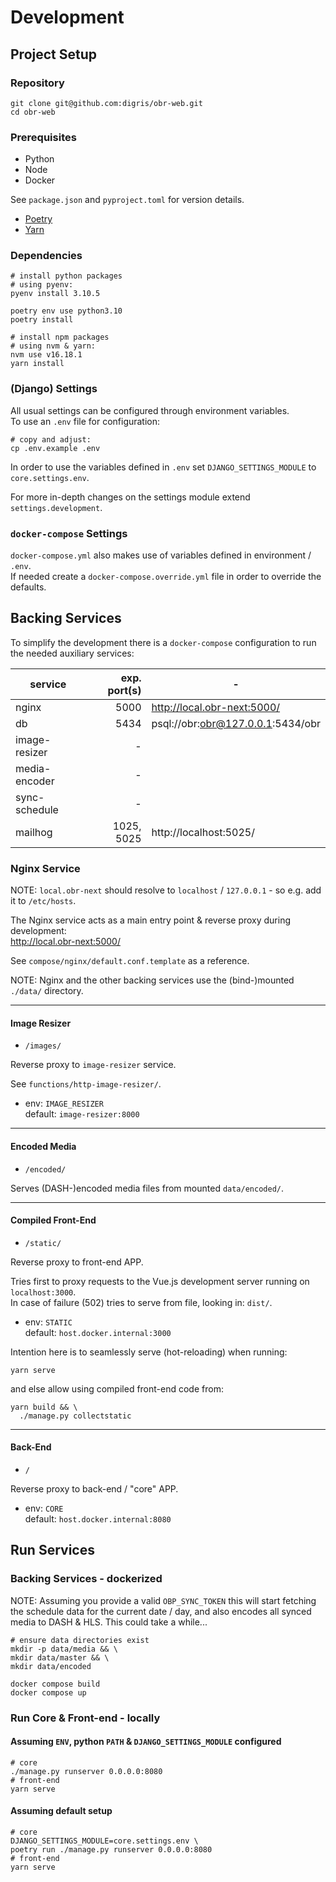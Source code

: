 # Development


## Project Setup

### Repository

```shell
git clone git@github.com:digris/obr-web.git
cd obr-web
```


### Prerequisites

 - Python
 - Node
 - Docker

See `package.json` and `pyproject.toml` for version details.

 - [Poetry](https://python-poetry.org/)
 - [Yarn](https://yarnpkg.com/)


### Dependencies

```shell
# install python packages
# using pyenv:
pyenv install 3.10.5

poetry env use python3.10
poetry install

# install npm packages
# using nvm & yarn:
nvm use v16.18.1
yarn install
```


### (Django) Settings

All usual settings can be configured through environment variables.  
To use an `.env` file for configuration:

```shell
# copy and adjust:
cp .env.example .env
```

In order to use the variables defined in `.env` set `DJANGO_SETTINGS_MODULE` to `core.settings.env`.  

For more in-depth changes on the settings module extend `settings.development`.


### `docker-compose` Settings

`docker-compose.yml` also makes use of variables defined in environment / `.env`.  
If needed create a `docker-compose.override.yml` file in order to override the defaults.


## Backing Services

To simplify the development there is a `docker-compose` configuration to run the needed auxiliary services:

| service        | exp. port(s)   |                                 - |
|----------------|---------------:|-----------------------------------|
| nginx          |           5000 | http://local.obr-next:5000/       |
| db             |           5434 | psql://obr:obr@127.0.0.1:5434/obr |
| image-resizer  |              - |                                   |
| media-encoder  |              - |                                   |
| sync-schedule  |              - |                                   |
| mailhog        |     1025, 5025 | http://localhost:5025/            |


### Nginx Service

NOTE: `local.obr-next` should resolve to `localhost` / `127.0.0.1` - so e.g. add it to `/etc/hosts`.

The Nginx service acts as a main entry point & reverse proxy during development:  
http://local.obr-next:5000/

See `compose/nginx/default.conf.template` as a reference.

NOTE: Nginx and the other backing services use the (bind-)mounted `./data/` directory.

---

#### Image Resizer

 * `/images/`

Reverse proxy to `image-resizer` service.

See `functions/http-image-resizer/`.

 - env:     `IMAGE_RESIZER`  
   default: `image-resizer:8000`
 
---
   
#### Encoded Media

 * `/encoded/`
 
Serves (DASH-)encoded media files from mounted `data/encoded/`.

---

#### Compiled Front-End

 * `/static/`
 
Reverse proxy to front-end APP.

Tries first to proxy requests to the Vue.js development server running
on `localhost:3000`.  
In case of failure (502) tries to serve from file, looking in: `dist/`.

 - env:     `STATIC`  
   default: `host.docker.internal:3000`

Intention here is to seamlessly serve (hot-reloading) when running:  
```shell
yarn serve
``` 
and else allow using compiled front-end code from:  
```shell
yarn build && \
  ./manage.py collectstatic
``` 

---

#### Back-End

 * `/`

Reverse proxy to back-end / "core" APP.

 - env:     `CORE`  
   default: `host.docker.internal:8080`
 


## Run Services

### Backing Services - dockerized

NOTE: Assuming you provide a valid `OBP_SYNC_TOKEN` this will start
fetching the schedule data for the current date / day, and also 
encodes all synced media to DASH & HLS. This could take a while...

```shell
# ensure data directories exist
mkdir -p data/media && \
mkdir data/master && \
mkdir data/encoded
```

```shell
docker compose build
docker compose up
```

### Run Core & Front-end - locally

#### Assuming `ENV`, python `PATH` & `DJANGO_SETTINGS_MODULE` configured 

```shell
# core
./manage.py runserver 0.0.0.0:8080
# front-end
yarn serve
```

#### Assuming default setup

```shell
# core
DJANGO_SETTINGS_MODULE=core.settings.env \
poetry run ./manage.py runserver 0.0.0.0:8080
# front-end
yarn serve
```
